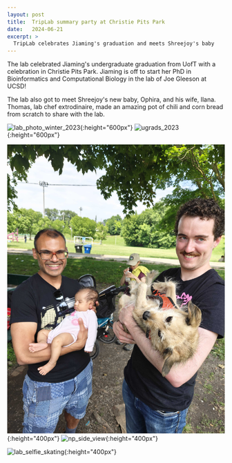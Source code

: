 ```yaml
---
layout: post
title:  TripLab summary party at Christie Pits Park
date:   2024-06-21
excerpt: >
  TripLab celebrates Jiaming's graduation and meets Shreejoy's baby
---
```


The lab celebrated Jiaming's undergraduate graduation from UofT with a celebration in Christie Pits Park. Jiaming is off to start her PhD in Bioinformatics and Computational Biology in the lab of Joe Gleeson at UCSD! 

The lab also got to meet Shreejoy's new baby, Ophira, and his wife, Ilana. Thomas, lab chef extrodinaire, made an amazing pot of chili and corn bread from scratch to share with the lab.

![lab_photo_winter_2023](/images/lab_fun/summer_2024/lab_photo_summer_2024.jpg "lab_photo_summer_2024"){:height="600px"}
![ugrads_2023](/images/lab_fun/summer_2024/japanese_charms.jpg "japanese_charms"){:height="600px"}

![np_keon_apt](/images/lab_fun/summer_2024/ophira_stormy.jpg "ophira_stormy"){:height="400px"}
![np_side_view](/images/lab_fun/summer_2024/shreejoy_jiaming.jpg "shreejoy_jiaming"){:height="400px"}

![lab_selfie_skating](/images/lab_fun/summer_2024/yummy_chili.jpg "yummy_chili"){:height="400px"}
